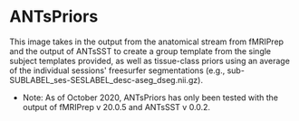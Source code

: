 # ANTsPriors

This image takes in the output from the anatomical stream from fMRIPrep and the output of ANTsSST to create a group template from the single subject templates provided, as well as tissue-class priors using an average of the individual sessions' freesurfer segmentations (e.g., sub-SUBLABEL_ses-SESLABEL_desc-aseg_dseg.nii.gz).

* Note: As of October 2020, ANTsPriors has only been tested with the output of fMRIPrep v 20.0.5 and ANTsSST v 0.0.2.
